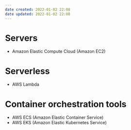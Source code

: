 ```yaml
---
date created: 2022-01-02 22:08
date updated: 2022-01-02 22:08
---
```


# Servers

- Amazon Elastic Compute Cloud (Amazon EC2)

# Serverless

- AWS Lambda

# Container orchestration tools

- AWS ECS (Amazon Elastic Container Service)
- AWS EKS (Amazon Elastic Kubernetes Service)
